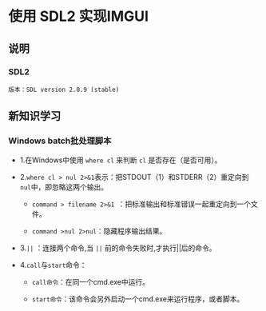 # 使用 SDL2 实现IMGUI

## 说明
### SDL2
```
版本：SDL version 2.0.9 (stable)
```


## 新知识学习

### Windows batch批处理脚本

- 1.在Windows中使用 `where cl` 来判断 `cl` 是否存在（是否可用）。

- 2.`where cl > nul 2>&1`表示：把STDOUT（1）和STDERR（2）重定向到 `nul`中，即忽略这两个输出。

    - `command > filename 2>&1 `：把标准输出和标准错误一起重定向到一个文件。

    - `command >nul 2>nul`：隐藏程序输出结果。

- 3.`||` ：连接两个命令,当 `||` 前的命令失败时,才执行||后的命令。 

- 4.`call`与`start`命令：
    
    - `call命令`：在同一个cmd.exe中运行。

    - `start命令`：该命令会另外启动一个cmd.exe来运行程序，或者脚本。
